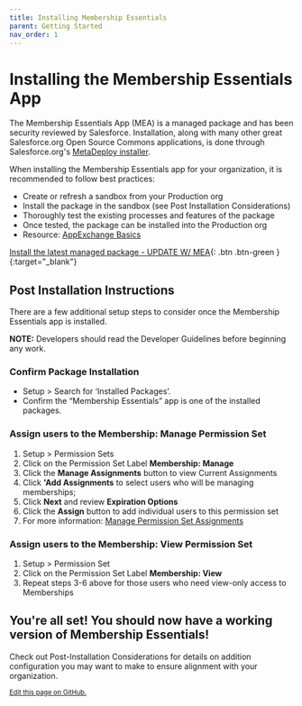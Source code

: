 ```yaml
---
title: Installing Membership Essentials
parent: Getting Started
nav_order: 1
---
```


# Installing the Membership Essentials App

The Membership Essentials App (MEA) is a managed package and has been security reviewed by Salesforce. Installation, along with many other great Salesforce.org Open Source Commons applications, is done through Salesforce.org's [MetaDeploy installer](https://github.com/SFDO-Tooling/MetaDeploy).

When installing the Membership Essentials app for your organization, it is recommended to follow best practices:
* Create or refresh a sandbox from your Production org
* Install the package in the sandbox (see Post Installation Considerations)
* Thoroughly test the existing processes and features of the package
* Once tested, the package can be installed into the Production org
* Resource: [AppExchange Basics](https://trailhead.salesforce.com/content/learn/modules/appexchange_basics)


[Install the latest managed package - UPDATE W/ MEA](https://install.salesforce.org/products/SummitEventsApp/latest){: .btn .btn-green }{:target="_blank"}

## Post Installation Instructions

There are a few additional setup steps to consider once the Membership Essentials app is installed.

**NOTE:** Developers should read the Developer Guidelines before beginning any work.

### Confirm Package Installation
* Setup > Search for ‘Installed Packages’.
* Confirm the “Membership Essentials” app is one of the installed packages.

### Assign users to the Membership: Manage Permission Set
1. Setup > Permission Sets 
2. Click on the Permission Set Label **Membership: Manage**
3. Click the **Manage Assignments** button to view Current Assignments
4. Click **'Add Assignments** to select users who will be managing memberships; 
5. Click **Next** and review **Expiration Options**
6. Click the **Assign** button to add individual users to this permission set
7. For more information: [Manage Permission Set Assignments](https://help.salesforce.com/s/articleView?id=sf.perm_sets_manage_assignments.htm&type=5)

### Assign users to the Membership: View Permission Set
1. Setup > Permission Set
2. Click on the Permission Set Label **Membership: View**
3. Repeat steps 3-6 above for those users who need view-only access to Memberships







## You're all set! You should now have a working version of Membership Essentials!
Check out Post-Installation Considerations for details on addition configuration you may want to make to ensure alignment with your organization.

<footer>
   <a href="https://github.com/SFDO-Community-Sprints/MembershipSchemaAndBenefits-Documentation/edit/main/docs/Getting-Started/Installing.md" style="font-size: smaller;">Edit this page on GitHub.</a>
</footer>
